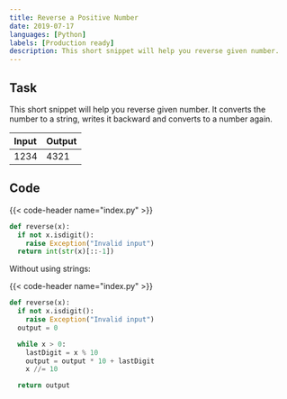 ```yaml
---
title: Reverse a Positive Number
date: 2019-07-17
languages: [Python]
labels: [Production ready]
description: This short snippet will help you reverse given number.
---
```


## Task

This short snippet will help you reverse given number. It converts the number to a string, writes it backward and converts to a number again.

| Input | Output |
| :---- | :----- |
| 1234  | 4321   |

## Code

{{< code-header name="index.py" >}}
```python
def reverse(x):
  if not x.isdigit():
    raise Exception("Invalid input")
  return int(str(x)[::-1])
```

Without using strings:

{{< code-header name="index.py" >}}
```python
def reverse(x): 
  if not x.isdigit():
    raise Exception("Invalid input")
  output = 0

  while x > 0:
    lastDigit = x % 10
    output = output * 10 + lastDigit
    x //= 10

  return output
```
